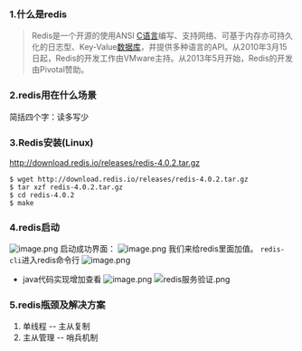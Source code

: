 ###   1.什么是redis
>Redis是一个开源的使用ANSI [C语言](https://baike.baidu.com/item/C%E8%AF%AD%E8%A8%80)编写、支持网络、可基于内存亦可持久化的日志型、Key-Value[数据库](https://baike.baidu.com/item/%E6%95%B0%E6%8D%AE%E5%BA%93)，并提供多种语言的API。从2010年3月15日起，Redis的开发工作由VMware主持。从2013年5月开始，Redis的开发由Pivotal赞助。

###   2.redis用在什么场景
   简括四个字：读多写少
###   3.Redis安装(Linux)
http://download.redis.io/releases/redis-4.0.2.tar.gz
```
$ wget http://download.redis.io/releases/redis-4.0.2.tar.gz
$ tar xzf redis-4.0.2.tar.gz
$ cd redis-4.0.2
$ make
```
###   4.redis启动
![image.png](http://upload-images.jianshu.io/upload_images/5786888-9378c775e186f5d1.png?imageMogr2/auto-orient/strip%7CimageView2/2/w/1240)
启动成功界面：
![image.png](http://upload-images.jianshu.io/upload_images/5786888-dd32d3558c0eabf9.png?imageMogr2/auto-orient/strip%7CimageView2/2/w/1240)
我们来给redis里面加值。  `redis-cli`进入redis命令行
![image.png](http://upload-images.jianshu.io/upload_images/5786888-b9465e2e0ca8ecdf.png?imageMogr2/auto-orient/strip%7CimageView2/2/w/1240)
* java代码实现增加查看
![image.png](http://upload-images.jianshu.io/upload_images/5786888-26e62828a5a3e163.png?imageMogr2/auto-orient/strip%7CimageView2/2/w/1240)
![redis服务验证.png](http://upload-images.jianshu.io/upload_images/5786888-278e5597ad7bac31.png?imageMogr2/auto-orient/strip%7CimageView2/2/w/1240)
###   5.redis瓶颈及解决方案
1. 单线程   -- 主从复制
2. 主从管理 -- 哨兵机制
